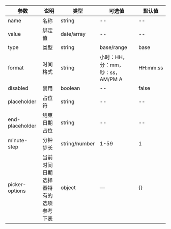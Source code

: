 |参数|说明|类型|可选值|默认值|
|----|----|----|----|----|
|name|名称|string|--|--|
|value|绑定值|date/array|--|--|
|type|类型|string|base/range|base|
|format|时间格式|string|小时：HH，分：mm，秒：ss，AM/PM A|HH:mm:ss|
|disabled|禁用|boolean|--|false|
|placeholder|占位符|string|--|--|
|end-placeholder|结束日期占位|string|--|--|
|minute-step|分钟步长|string/number|1-59|1|
|picker-options|当前时间日期选择器特有的选项参考下表|object|—|{}|
